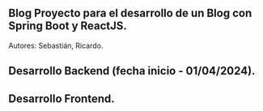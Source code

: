 Blog
Proyecto para el desarrollo de un Blog con Spring Boot y ReactJS.
-----------------------------------------------------------------

Autores: Sebastián, Ricardo.


Desarrollo Backend (fecha inicio - 01/04/2024).
-----------------------------------------------


Desarrollo Frontend.
--------------------

